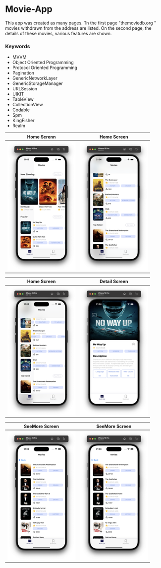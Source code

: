 # Movie-App

This app was created as many pages. Tn the first page "themoviedb.org " movies withdrawn from the address are listed. On the second page, the details of these movies, various features are shown.

### Keywords

<ul>
    <li>MVVM</li>
    <li>Object Oriented Programming</li>
    <li>Protocol Oriented Programming</li>
    <li>Pagination</li>
    <li>GenericNetworkLayer</li>
    <li>GenericStorageManager</li>
    <li>URLSession</li>
    <li>UIKIT</li>
    <li>TableView</li>
    <li>CollectionView</li>
    <li>Codable</li>
    <li>Spm</li>
    <li>KingFisher</li>
    <li>Realm</li>
</ul>

<div align="center">

| Home Screnn | Home Screen |
| --------------- | --------------- |
| <img src="images/home.png" alt="ss" width="220"/>  | <img src="images/home2.png" alt="ss" width="220"/>  |

| Home Screen | Detail Screen |
| --------------- | --------------- |
| <img src="images/home3.png" alt="ss" width="220"/>  | <img src="images/detail.png" alt="ss" width="220"/>  |

| SeeMore Screen | SeeMore Screen |
| --------------- | --------------- |
| <img src="images/seemore.png" alt="ss" width="220"/>  | <img src="images/seemore.png" alt="ss" width="220"/>  |
</div>
